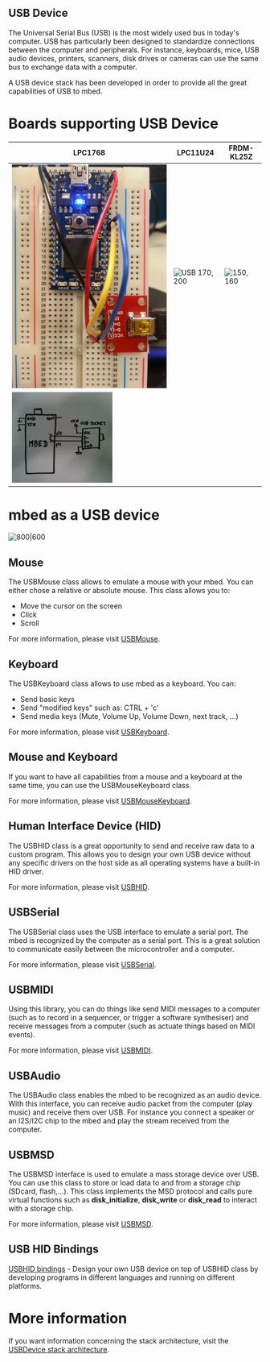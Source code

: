 ## USB Device

The Universal Serial Bus (USB) is the most widely used bus in today's computer. USB has particularly been designed to standardize connections between the computer and peripherals. For instance, keyboards, mice, USB audio devices, printers, scanners, disk drives or cameras can use the same bus to exchange data with a computer.

A USB device stack has been developed in order to provide all the great capabilities of USB to mbed.   

# Boards supporting USB Device

LPC1768 | LPC11U24 | FRDM-KL25Z   
---|---|---  
![150, 160](../../Images/lpc1768_usb.jpg) | ![USB 170, 200](../../Images/LPC11U24.jpg) | ![150, 160](../../Images/FRDM-KL25Z.jpg)  |
![USB 200, 180](../../Images/mbed_usb_drawing.jpg) |   
  
# mbed as a USB device

![800|600](https://developer.mbed.org/media/uploads/samux/usb_capa2.png)

## Mouse

The USBMouse class allows to emulate a mouse with your mbed. You can either chose a relative or absolute mouse. This class allows you to:

* Move the cursor on the screen
* Click 
* Scroll

For more information, please visit [USBMouse](USBMouse.md).

## Keyboard

The USBKeyboard class allows to use mbed as a keyboard. You can:

* Send basic keys
* Send "modified keys" such as: CTRL + 'c'
* Send media keys (Mute, Volume Up, Volume Down, next track, ...)

For more information, please visit [USBKeyboard](USBKeyboard.md).

## Mouse and Keyboard

If you want to have all capabilities from a mouse and a keyboard at the same time, you can use the USBMouseKeyboard class. 

For more information, please visit [USBMouseKeyboard](USBMouseKeyboard.md).

## Human Interface Device (HID)

The USBHID class is a great opportunity to send and receive raw data to a custom program. This allows you to design your own USB device without any specific drivers on the host side as all operating systems have a built-in HID driver.

For more information, please visit [USBHID](USBHID.md).

## USBSerial

The USBSerial class uses the USB interface to emulate a serial port. The mbed is recognized by the computer as a serial port. This is a great solution to communicate easily between the microcontroller and a computer.

For more information, please visit [USBSerial](USBSerial.md).

## USBMIDI

Using this library, you can do things like send MIDI messages to a computer (such as to record in a sequencer, or trigger a software synthesiser) and receive messages from a computer (such as actuate things based on MIDI events).

For more information, please visit [USBMIDI](USBMIDI.md).

## USBAudio

The USBAudio class enables the mbed to be recognized as an audio device. With this interface, you can receive audio packet from the computer (play music) and receive them over USB. For instance you connect a speaker or an I2S/I2C chip to the mbed and play the stream received from the computer.

## USBMSD

The USBMSD interface is used to emulate a mass storage device over USB. You can use this class to store or load data to and from a storage chip (SDcard, flash,...). This class implements the MSD protocol and calls pure virtual functions such as **disk_initialize**, **disk_write** or **disk_read** to interact with a storage chip. 

For more information, please visit [USBMSD](USBMSD.md).

## USB HID Bindings

[USBHID bindings](http://mbed.org/cookbook/USBHID-bindings-) - Design your own USB device on top of USBHID class by developing programs in different languages and running on different platforms.

# More information

If you want information concerning the stack architecture, visit the [USBDevice stack architecture](http://mbed.org/users/samux/notebook/usbdevice-stack-architecture/).
